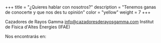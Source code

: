 +++
title = "¿Quieres hablar con nosotros?"
description = "Tenemos ganas de conocerte y que nos des tu opinión"
color = "yellow"
weight = 7
+++

Cazadores de Rayos Gamma
[info@cazadoresderayosgamma.com](mailto:info@cazadoresderayosgamma.com)
Institut de Física d'Altes Energies (IFAE)

Nos encontrarás en:
